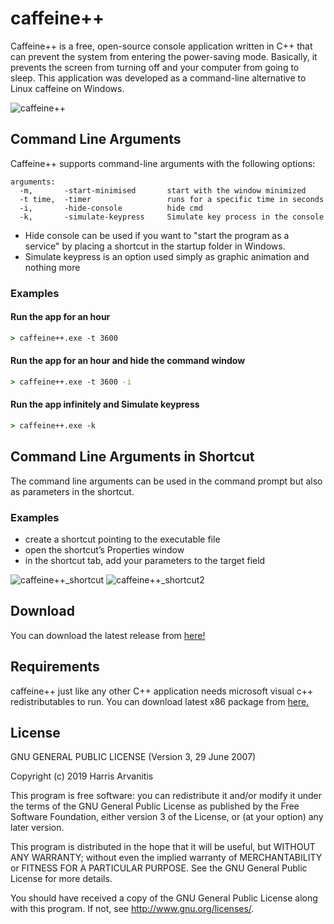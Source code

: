 # caffeine++

Caffeine++ is a free, open-source console application written in C++ that can prevent the system from entering the power-saving mode.
Basically, it prevents the screen from turning off and your computer from going to sleep.
This application was developed as a command-line alternative to Linux caffeine on Windows.

![caffeine++](https://user-images.githubusercontent.com/3985557/67888246-737eea00-fb55-11e9-90ca-70f2b1a249a0.PNG)

## Command Line Arguments

Caffeine++ supports command-line arguments with the following options:

```text
arguments:
  -m,       -start-minimised       start with the window minimized
  -t time,  -timer                 runs for a specific time in seconds
  -i,       -hide-console          hide cmd
  -k,       -simulate-keypress     Simulate key process in the console
```

- Hide console can be used if you want to "start the program as a service" by placing a shortcut in the startup folder in Windows.
- Simulate keypress is an option used simply as graphic animation and nothing more

### Examples

#### Run the app for an hour

```cmd
> caffeine++.exe -t 3600
```

#### Run the app for an hour and hide the command window

```cmd
> caffeine++.exe -t 3600 -i
```

#### Run the app infinitely and Simulate keypress

```cmd
> caffeine++.exe -k
```

## Command Line Arguments in Shortcut

The command line arguments can be used in the command prompt but also as parameters in the shortcut.

### Examples

- create a shortcut pointing to the executable file
- open the shortcut’s Properties window
- in the shortcut tab, add your parameters to the target field

![caffeine++_shortcut](https://github.com/XarisA/CaffeinePP/assets/3985557/9a19b8ce-350b-434d-a977-d644e0821b4d)
![caffeine++_shortcut2](https://github.com/XarisA/CaffeinePP/assets/3985557/12e0f4c6-00a7-46a4-adbd-931ca2d35897)


## Download

You can download the latest release from [here!](https://github.com/XarisA/CaffeinePP/releases/latest)

## Requirements

caffeine++ just like any other C++ application needs microsoft visual c++ redistributables to run.
You can download latest x86 package from [here.](https://support.microsoft.com/en-us/help/2977003/the-latest-supported-visual-c-downloads)

## License

GNU GENERAL PUBLIC LICENSE (Version 3, 29 June 2007)

Copyright (c) 2019 Harris Arvanitis

This program is free software: you can redistribute it and/or modify it under the terms of the GNU General Public License as published by the Free Software Foundation, either version 3 of the License, or
(at your option) any later version.

This program is distributed in the hope that it will be useful, but WITHOUT ANY WARRANTY; without even the implied warranty of MERCHANTABILITY or FITNESS FOR A PARTICULAR PURPOSE.  See the
GNU General Public License for more details.

You should have received a copy of the GNU General Public License along with this program.  If not, see <http://www.gnu.org/licenses/>.
